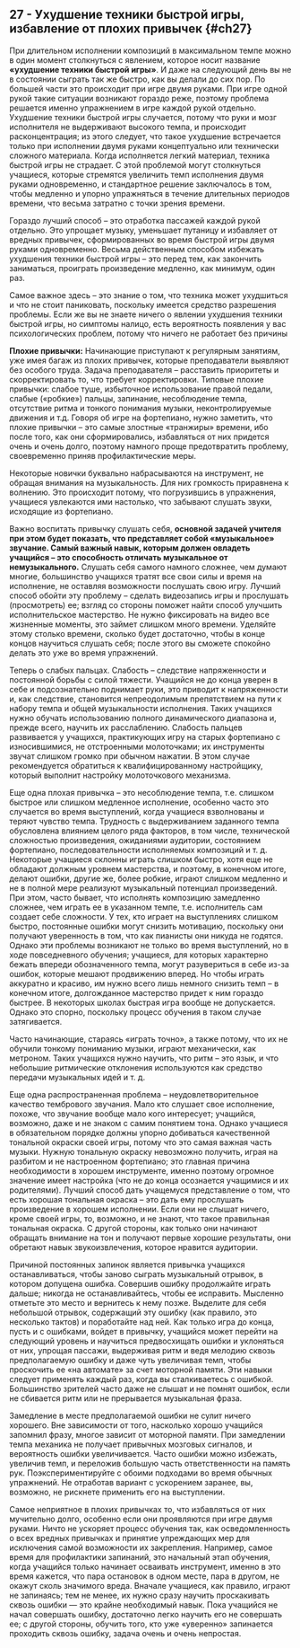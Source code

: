 ## 27 - Ухудшение техники быстрой игры, избавление от плохих привычек {#ch27}

При длительном исполнении композиций в максимальном темпе можно в один момент столкнуться с явлением, которое носит название  **«ухудшение техники быстрой игры»**. И даже на следующий день вы не в состоянии сыграть так же быстро, как вы делали до сих пор. По большей части это происходит при игре двумя руками. При игре одной рукой такие ситуации возникают гораздо реже, поэтому проблема решается именно упражнением в игре каждой рукой отдельно. Ухудшение техники быстрой игры случается, потому что руки и мозг исполнителя не выдерживают высокого темпа, и происходит расконцентрация; из этого следует, что такое ухудшение встречается только при исполнении двумя руками концептуально или технически сложного материала. Когда исполняется легкий материал, техника быстрой игры не страдает. С этой проблемой могут столкнуться учащиеся, которые стремятся увеличить темп исполнения двумя руками одновременно, и стандартное решение заключалось в том, чтобы медленно и упорно упражняться в течение длительных периодов времени, что весьма затратно с точки зрения времени.

Гораздо лучший способ – это отработка пассажей каждой рукой отдельно.  Это упрощает музыку, уменьшает путаницу и избавляет от вредных привычек, сформированных во время быстрой игры двумя руками одновременно.  Весьма действенным способом избежать ухудшения техники быстрой игры – это перед тем, как закончить заниматься, проиграть произведение медленно, как минимум, один раз.

Самое важное здесь – это знание о том, что техника может ухудшиться  и что не стоит паниковать, поскольку имеется средство разрешения проблемы. Если же вы не знаете ничего о явлении ухудшения техники быстрой игры, но симптомы налицо, есть вероятность появления у вас психологических проблем, потому что ничего не  работает без причины

**Плохие привычки:**  Начинающие приступают к регулярным занятиям, уже имея багаж из плохих привычек, которые преподаватели выявляют без особого труда. Задача преподавателя – расставить приоритеты и скорректировать то, что требует корректировки. Типовые плохие привычки: слабое туше, избыточное использование правой педали, слабые («робкие») пальцы, запинание, несоблюдение темпа, отсутствие ритма и тонкого понимания музыки, неконтролируемые движения и т.д. Говоря об игре на фортепиано, нужно заметить, что плохие привычки – это самые злостные «транжиры» времени, ибо после того, как они сформировались, избавляться от них придется очень и очень долго, поэтому намного проще предотвратить проблему, своевременно приняв профилактические меры.

Некоторые новички буквально набрасываются на инструмент, не обращая внимания на музыкальность.  Для них громкость приравнена к волнению. Это происходит потому, что погрузившись в упражнения, учащиеся увлекаются ими настолько, что забывают слушать звуки, исходящие из фортепиано.  

Важно воспитать  привычку слушать себя, **основной задачей учителя при этом будет показать, что представляет собой «музыкальное» звучание. Самый важный навык, которым должен овладеть учащийся – это способность отличать музыкальное от немузыкального.** Слушать себя самого намного сложнее, чем думают многие, большинство учащихся тратят все свои силы и время на исполнение, не оставляя возможности послушать свою игру. Лучший способ обойти эту проблему – сделать видеозапись игры и прослушать (просмотреть) ее; взгляд со стороны поможет найти способ улучшить исполнительское мастерство.  Не нужно фиксировать на видео все жизненные моменты, это займет слишком много времени. Уделяйте этому столько времени, сколько будет достаточно, чтобы в конце концов научиться слушать себя; после этого вы сможете спокойно делать это уже во время упражнений.

Теперь о слабых пальцах. Слабость – следствие напряженности и постоянной борьбы с силой тяжести.  Учащийся не до конца уверен в себе и подсознательно поднимает руки, это приводит к напряженности и, как следствие, становится непреодолимым препятствием на пути к набору темпа и общей музыкальности исполнения. Таких учащихся нужно обучать использованию полного динамического диапазона и, прежде всего, научить их расслаблению. Слабость пальцев развивается у учащихся, практикующих игру на старых фортепиано с износившимися, не отстроенными молоточками; их инструменты звучат слишком громко при обычном нажатии. В этом случае рекомендуется обратиться к квалифицированному настройщику, который выполнит настройку молоточкового механизма.

Еще одна плохая привычка – это несоблюдение темпа, т.е. слишком быстрое или слишком медленное исполнение, особенно часто это случается во время выступлений,  когда учащиеся взволнованы и теряют чувство темпа. Трудность с выдерживанием заданного темпа обусловлена влиянием целого ряда факторов, в том числе, технической сложностью произведения, ожиданиями аудитории, состоянием фортепиано, последовательности исполняемых композиций и т. д. Некоторые учащиеся склонны играть слишком быстро, хотя еще не обладают должным уровнем мастерства, и поэтому, в конечном итоге, делают ошибки, другие же, более робкие, играют слишком медленно и не в полной мере реализуют музыкальный потенциал произведений. При этом, часто бывает, что исполнять композицию замедленно сложнее, чем играть ее в указанном темпе, т.е. исполнитель сам создает себе сложности. У тех, кто играет на выступлениях слишком быстро, постоянные ошибки могут снизить мотивацию, поскольку они получают уверенность в том, что как пианисты они никуда не годятся. Однако эти проблемы возникают не только во время выступлений, но в ходе повседневного обучения; учащиеся, для которых характерно бежать впереди обозначенного темпа, могут разувериться в себе из-за ошибок, которые мешают продвижению вперед. Но чтобы играть аккуратно и красиво, им нужно всего лишь немного снизить темп – в конечном итоге,  долгожданное мастерство придет к ним гораздо быстрее. В некоторых школах быстрая игра вообще не допускается. Однако это спорно, поскольку процесс обучения в таком случае затягивается.

Часто начинающие, стараясь «играть точно», а также потому, что их не обучили тонкому пониманию музыки, играют механически, как метроном. Таких учащихся нужно научить, что ритм – это язык, и что небольшие ритмические отклонения используются как средство передачи музыкальных идей и т. д.

Еще одна распространенная проблема – неудовлетворительное качество тембрового звучания. Мало кто слушает свое исполнение, похоже, что звучание вообще мало кого интересует; учащийся, возможно, даже и не знаком с самим понятием тона. Однако учащиеся в обязательном порядке должны упорно добиваться качественной тональной окраски своей игры, потому что это самая важная часть музыки. Нужную тональную окраску невозможно получить, играя на разбитом и не настроенном фортепиано; это главная причина необходимости в хорошем инструменте, именно поэтому огромное значение имеет настройка (что не до конца осознается учащимися и их родителями). Лучший способ дать учащемуся представление о том, что есть хорошая тональная окраска – это дать ему прослушать произведение в хорошем исполнении.  Если они не слышат ничего, кроме своей игры, то, возможно, и не знают, что такое правильная тональная окраска. С другой стороны, как только они начинают обращать внимание на тон и получают первые хорошие результаты, они обретают навык звукоизвлечения, которое нравится аудитории.

Причиной постоянных запинок является привычка учащихся останавливаться, чтобы заново сыграть музыкальный отрывок, в котором допущена ошибка. Совершив ошибку продолжайте играть дальше; никогда не останавливайтесь, чтобы ее исправить. Мысленно отметьте это место и вернитесь к нему позже. Выделите для себя небольшой отрывок, содержащий эту ошибку (как правило, это несколько тактов) и поработайте над ней. Как только игра до конца, пусть и с ошибками, войдет в привычку, учащийся может перейти на следующий уровень и научиться предвосхищать ошибки и уклоняться от них, упрощая пассажи, выдерживая ритм и ведя мелодию сквозь предполагаемую ошибку и даже чуть увеличивая темп, чтобы проскочить ее «на автомате» за счет моторной памяти. Эти навыки следует применять каждый раз, когда вы сталкиваетесь с ошибкой. Большинство зрителей часто даже не слышат и не помнят ошибок, если не сбивается ритм или не прерывается музыкальная фраза.

Замедление в месте предполагаемой ошибки не сулит ничего хорошего. Вне зависимости от того, насколько хорошо учащийся запомнил фразу, многое зависит от моторной памяти. При замедлении темпа механика не получает привычных мозговых сигналов, и вероятность ошибки увеличивается. Часто ошибки можно избежать, увеличив темп, и переложив большую часть ответственности на память рук. Поэкспериментируйте с обоими подходами во время обычных упражнений. Не отработав вариант с ускорением заранее, вы, возможно, не рискнете применить его на выступлении.

Самое неприятное в плохих привычках то, что избавляться от них мучительно долго, особенно если они проявляются при игре двумя руками. Ничто не ускоряет процесс обучения так, как осведомленность о всех вредных привычках и принятие упреждающих мер для исключения самой возможности их закрепления.  Например, самое время для профилактики запинаний, это начальный этап обучения, когда учащийся только начинает осваивать инструмент, именно в это время кажется, что пара остановок в одном месте, пара в другом, не окажут сколь значимого вреда. Вначале учащиеся, как правило, играют не запинаясь; тем не менее, их нужно сразу научить проскакивать сквозь ошибки — это крайне необходимый навык. Пока учащийся не начал совершать ошибку, достаточно легко научить его не совершать ее; с другой стороны, обучить того, кто уже «уверенно» запинается проходить сквозь ошибку, задача очень и очень непростая.
